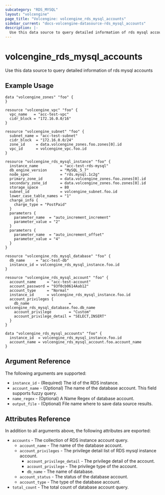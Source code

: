 ```yaml
---
subcategory: "RDS_MYSQL"
layout: "volcengine"
page_title: "Volcengine: volcengine_rds_mysql_accounts"
sidebar_current: "docs-volcengine-datasource-rds_mysql_accounts"
description: |-
  Use this data source to query detailed information of rds mysql accounts
---
```

# volcengine_rds_mysql_accounts
Use this data source to query detailed information of rds mysql accounts
## Example Usage
```hcl
data "volcengine_zones" "foo" {
}

resource "volcengine_vpc" "foo" {
  vpc_name   = "acc-test-vpc"
  cidr_block = "172.16.0.0/16"
}

resource "volcengine_subnet" "foo" {
  subnet_name = "acc-test-subnet"
  cidr_block  = "172.16.0.0/24"
  zone_id     = data.volcengine_zones.foo.zones[0].id
  vpc_id      = volcengine_vpc.foo.id
}

resource "volcengine_rds_mysql_instance" "foo" {
  instance_name          = "acc-test-rds-mysql"
  db_engine_version      = "MySQL_5_7"
  node_spec              = "rds.mysql.1c2g"
  primary_zone_id        = data.volcengine_zones.foo.zones[0].id
  secondary_zone_id      = data.volcengine_zones.foo.zones[0].id
  storage_space          = 80
  subnet_id              = volcengine_subnet.foo.id
  lower_case_table_names = "1"
  charge_info {
    charge_type = "PostPaid"
  }
  parameters {
    parameter_name  = "auto_increment_increment"
    parameter_value = "2"
  }
  parameters {
    parameter_name  = "auto_increment_offset"
    parameter_value = "4"
  }
}

resource "volcengine_rds_mysql_database" "foo" {
  db_name     = "acc-test-db"
  instance_id = volcengine_rds_mysql_instance.foo.id
}

resource "volcengine_rds_mysql_account" "foo" {
  account_name     = "acc-test-account"
  account_password = "93f0cb0614Aab12"
  account_type     = "Normal"
  instance_id      = volcengine_rds_mysql_instance.foo.id
  account_privileges {
    db_name                  = volcengine_rds_mysql_database.foo.db_name
    account_privilege        = "Custom"
    account_privilege_detail = "SELECT,INSERT"
  }
}

data "volcengine_rds_mysql_accounts" "foo" {
  instance_id  = volcengine_rds_mysql_instance.foo.id
  account_name = volcengine_rds_mysql_account.foo.account_name
}
```
## Argument Reference
The following arguments are supported:
* `instance_id` - (Required) The id of the RDS instance.
* `account_name` - (Optional) The name of the database account. This field supports fuzzy query.
* `name_regex` - (Optional) A Name Regex of database account.
* `output_file` - (Optional) File name where to save data source results.

## Attributes Reference
In addition to all arguments above, the following attributes are exported:
* `accounts` - The collection of RDS instance account query.
    * `account_name` - The name of the database account.
    * `account_privileges` - The privilege detail list of RDS mysql instance account.
        * `account_privilege_detail` - The privilege detail of the account.
        * `account_privilege` - The privilege type of the account.
        * `db_name` - The name of database.
    * `account_status` - The status of the database account.
    * `account_type` - The type of the database account.
* `total_count` - The total count of database account query.


